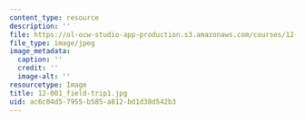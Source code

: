 ```yaml
---
content_type: resource
description: ''
file: https://ol-ocw-studio-app-production.s3.amazonaws.com/courses/12-001-introduction-to-geology-fall-2013/ac6c04d57955b585a812bd1d38d542b3_12-001_field-trip1.jpg
file_type: image/jpeg
image_metadata:
  caption: ''
  credit: ''
  image-alt: ''
resourcetype: Image
title: 12-001_field-trip1.jpg
uid: ac6c04d5-7955-b585-a812-bd1d38d542b3
---
```

